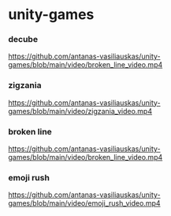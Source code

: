 # unity-games

### decube
https://github.com/antanas-vasiliauskas/unity-games/blob/main/video/broken_line_video.mp4


### zigzania
https://github.com/antanas-vasiliauskas/unity-games/blob/main/video/zigzania_video.mp4


### broken line
https://github.com/antanas-vasiliauskas/unity-games/blob/main/video/broken_line_video.mp4


### emoji rush
https://github.com/antanas-vasiliauskas/unity-games/blob/main/video/emoji_rush_video.mp4


